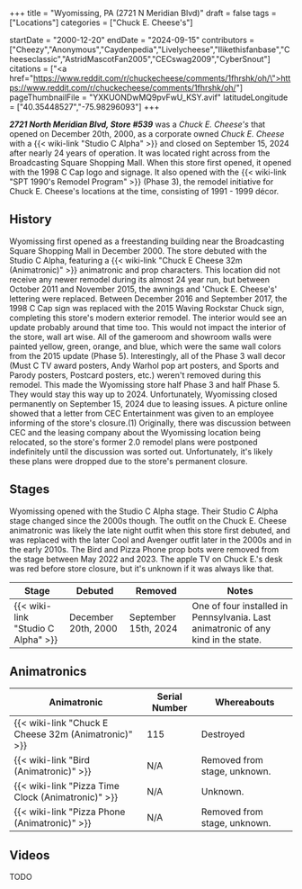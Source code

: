 +++
title = "Wyomissing, PA (2721 N Meridian Blvd)"
draft = false
tags = ["Locations"]
categories = ["Chuck E. Cheese's"]


startDate = "2000-12-20"
endDate = "2024-09-15"
contributors = ["Cheezy","Anonymous","Caydenpedia","Livelycheese","Ilikethisfanbase","Cheeseclassic","AstridMascotFan2005","CECswag2009","CyberSnout"]
citations = ["<a href=\"https://www.reddit.com/r/chuckecheese/comments/1fhrshk/oh/\">https://www.reddit.com/r/chuckecheese/comments/1fhrshk/oh/</a>"]
pageThumbnailFile = "YXKUONDwMQ9pvFwU_KSY.avif"
latitudeLongitude = ["40.35448527","-75.98296093"]
+++

***2721 North Meridian Blvd, Store #539*** was a *Chuck E. Cheese's* that opened on December 20th, 2000, as a corporate owned *Chuck E. Cheese* with a {{< wiki-link "Studio C Alpha" >}} and closed on September 15, 2024 after nearly 24 years of operation. It was located right across from the Broadcasting Square Shopping Mall. When this store first opened, it opened with the 1998 C Cap logo and signage. It also opened with the {{< wiki-link "SPT 1990's Remodel Program" >}} (Phase 3), the remodel initiative for Chuck E. Cheese's locations at the time, consisting of 1991 - 1999 décor.

## History

Wyomissing first opened as a freestanding building near the Broadcasting Square Shopping Mall in December 2000. The store debuted with the Studio C Alpha, featuring a {{< wiki-link "Chuck E Cheese 32m (Animatronic)" >}} animatronic and prop characters. This location did not receive any newer remodel during its almost 24 year run, but between October 2011 and November 2015, the awnings and 'Chuck E. Cheese's' lettering were replaced. Between December 2016 and September 2017, the 1998 C Cap sign was replaced with the 2015 Waving Rockstar Chuck sign, completing this store's modern exterior remodel. The interior would see an update probably around that time too. This would not impact the interior of the store, wall art wise. All of the gameroom and showroom walls were painted yellow, green, orange, and blue, which were the same wall colors from the 2015 update (Phase 5). Interestingly, all of the Phase 3 wall decor (Must C TV award posters, Andy Warhol pop art posters, and Sports and Parody posters, Postcard posters, etc.) weren't removed during this remodel. This made the Wyomissing store half Phase 3 and half Phase 5. They would stay this way up to 2024. Unfortunately, Wyomissing closed permanently on September 15, 2024 due to leasing issues. A picture online showed that a letter from CEC Entertainment was given to an employee informing of the store's closure.(1) Originally, there was discussion between CEC and the leasing company about the Wyomissing location being relocated, so the store's former 2.0 remodel plans were postponed indefinitely until the discussion was sorted out. Unfortunately, it's likely these plans were dropped due to the store's permanent closure.

## Stages

Wyomissing opened with the Studio C Alpha stage. Their Studio C Alpha stage changed since the 2000s though. The outfit on the Chuck E. Cheese animatronic was likely the late night outfit when this store first debuted, and was replaced with the later Cool and Avenger outfit later in the 2000s and in the early 2010s. The Bird and Pizza Phone prop bots were removed from the stage between May 2022 and 2023. The apple TV on Chuck E.'s desk was red before store closure, but it's unknown if it was always like that.

| Stage                                    | Debuted             | Removed              | Notes                                                                             |
|------------------------------------------|---------------------|----------------------|-----------------------------------------------------------------------------------|
| {{< wiki-link "Studio C Alpha" >}} | December 20th, 2000 | September 15th, 2024 | One of four installed in Pennsylvania. Last animatronic of any kind in the state. |

## Animatronics

| Animatronic                                                | Serial Number | Whereabouts                  |
|------------------------------------------------------------|---------------|------------------------------|
| {{< wiki-link "Chuck E Cheese 32m (Animatronic)" >}} | 115           | Destroyed                    |
| {{< wiki-link "Bird (Animatronic)" >}}               | N/A           | Removed from stage, unknown. |
| {{< wiki-link "Pizza Time Clock (Animatronic)" >}}   | N/A           | Unknown.                     |
| {{< wiki-link "Pizza Phone (Animatronic)" >}}        | N/A           | Removed from stage, unknown. |

## Videos

TODO